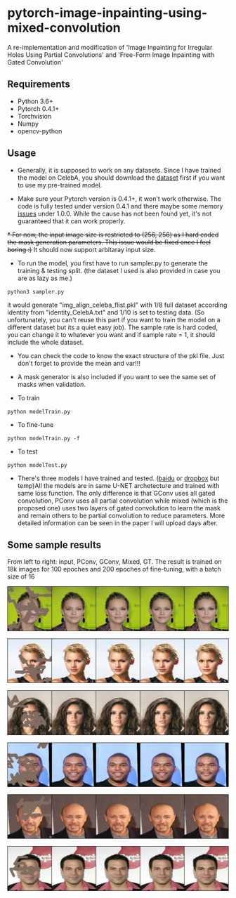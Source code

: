# pytorch-image-inpainting-using-mixed-convolution
A re-implementation and modification of 'Image Inpainting for Irregular Holes Using Partial Convolutions' and 'Free-Form Image Inpainting with Gated Convolution'

## Requirements
- Python 3.6+
- Pytorch 0.4.1+
- Torchvision
- Numpy
- opencv-python

## Usage
* Generally, it is supposed to work on any datasets. Since I have trained the model on CelebA, you should download the [dataset](http://mmlab.ie.cuhk.edu.hk/projects/CelebA.html) first if you want to use my pre-trained model.

* Make sure your Pytorch version is 0.4.1+, it won't work otherwise. The code is fully tested under version 0.4.1 and there maybe some memory [issues](https://github.com/pytorch/pytorch/issues/15774) under 1.0.0. While the cause has not been found yet, it's not guaranteed that it can work properly.

~~* For now, the input image size is restricted to (256, 256) as I hard coded the mask generation parameters. This issue would be fixed once I feel boring :)~~ It should now support arbitaray input size.

* To run the model, you first have to run sampler.py to generate the training & testing split. (the dataset I used is also provided in case you are as lazy as me.)

```
python3 sampler.py
```
it would generate "img_align_celeba_flist.pkl" with 1/8 full dataset according identity from "identity_CelebA.txt" and 1/10 is set to testing data. (So unfortunately, you can't reuse this part if you want to train the model on a different dataset but its a quiet easy job). The sample rate is hard coded, you can change it to whatever you want and if sample rate = 1, it should include the whole dataset.

* You can check the code to know the exact structure of the pkl file. Just don't forget to provide the mean and var!!!

* A mask generator is also included if you want to see the same set of masks when validation.

* To train
```
python modelTrain.py
```

* To fine-tune
```
python modelTrain.py -f
```
* To test
```
python modelTest.py
```
* There's three models I have trained and tested. ([baidu](https://pan.baidu.com/s/1YTK46whMRGBLAPrZN0PCaA) or [dropbox](https://www.dropbox.com/sh/ds5s5016kf42bjj/AABy4iLua26Jp06egZGSuNWja?dl=0) but temp)All the models are in same U-NET archetecture and trained with same loss function. The only difference is that GConv uses all gated convolution, PConv uses all partial convolution while mixed (which is the proposed one) uses two layers of gated convolution to learn the mask and remain others to be partial convolution to reduce parameters. More detailed information can be seen in the paper I will upload days after.

## Some sample results
From left to right: input, PConv, GConv, Mixed, GT. The result is trained on 18k images for 100 epoches and 200 epoches of fine-tuning, with a batch size of 16

![Results1](432.jpg)

![Results1](591.jpg)

![Results1](638.jpg)

![Results1](653.jpg)

![Results1](691.jpg)

![Results1](860.jpg)
